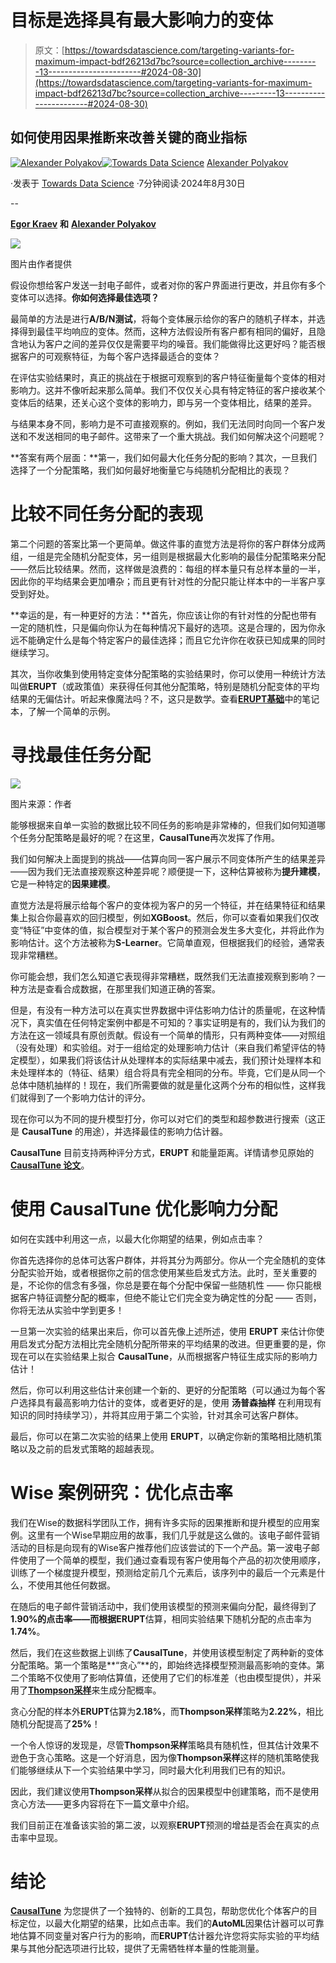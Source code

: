 # 目标是选择具有最大影响力的变体

> 原文：[https://towardsdatascience.com/targeting-variants-for-maximum-impact-bdf26213d7bc?source=collection_archive---------13-----------------------#2024-08-30](https://towardsdatascience.com/targeting-variants-for-maximum-impact-bdf26213d7bc?source=collection_archive---------13-----------------------#2024-08-30)

## 如何使用因果推断来改善关键的商业指标

[](https://medium.com/@alexander.polyakov?source=post_page---byline--bdf26213d7bc--------------------------------)[![Alexander Polyakov](../Images/d643bc58ff3b39274b3d52d5ee2c1672.png)](https://medium.com/@alexander.polyakov?source=post_page---byline--bdf26213d7bc--------------------------------)[](https://towardsdatascience.com/?source=post_page---byline--bdf26213d7bc--------------------------------)[![Towards Data Science](../Images/a6ff2676ffcc0c7aad8aaf1d79379785.png)](https://towardsdatascience.com/?source=post_page---byline--bdf26213d7bc--------------------------------) [Alexander Polyakov](https://medium.com/@alexander.polyakov?source=post_page---byline--bdf26213d7bc--------------------------------)

·发表于 [Towards Data Science](https://towardsdatascience.com/?source=post_page---byline--bdf26213d7bc--------------------------------) ·7分钟阅读·2024年8月30日

--

[**Egor Kraev**](https://www.linkedin.com/in/egorkraev/) **和** [**Alexander Polyakov**](https://www.linkedin.com/in/alxdr-p/)

![](../Images/db54a5a09fa2eddf2447e6c262e37065.png)

图片由作者提供

假设你想给客户发送一封电子邮件，或者对你的客户界面进行更改，并且你有多个变体可以选择。**你如何选择最佳选项？**

最简单的方法是进行**A/B/N测试**，将每个变体展示给你的客户的随机子样本，并选择得到最佳平均响应的变体。然而，这种方法假设所有客户都有相同的偏好，且隐含地认为客户之间的差异仅仅是需要平均的噪音。我们能做得比这更好吗？能否根据客户的可观察特征，为每个客户选择最适合的变体？

在评估实验结果时，真正的挑战在于根据可观察到的客户特征衡量每个变体的相对影响力。这并不像听起来那么简单。我们不仅仅关心具有特定特征的客户接收某个变体后的结果，还关心这个变体的影响力，即与另一个变体相比，结果的差异。

与结果本身不同，影响力是不可直接观察的。例如，我们无法同时向同一个客户发送和不发送相同的电子邮件。这带来了一个重大挑战。我们如何解决这个问题呢？

**答案有两个层面：**第一，我们如何最大化任务分配的影响？其次，一旦我们选择了一个分配策略，我们如何最好地衡量它与纯随机分配相比的表现？

# **比较不同任务分配的表现**

第二个问题的答案比第一个更简单。做这件事的直觉方法是将你的客户群体分成两组，一组是完全随机分配变体，另一组则是根据最大化影响的最佳分配策略来分配——然后比较结果。然而，这样做是浪费的：每组的样本量只有总样本量的一半，因此你的平均结果会更加嘈杂；而且更有针对性的分配只能让样本中的一半客户享受到好处。

**幸运的是，有一种更好的方法：**首先，你应该让你的有针对性的分配也带有一定的随机性，只是偏向你认为在每种情况下最好的选项。这是合理的，因为你永远不能确定什么是每个特定客户的最佳选择；而且它允许你在收获已知成果的同时继续学习。

其次，当你收集到使用特定变体分配策略的实验结果时，你可以使用一种统计方法叫做**ERUPT**（或政策值）来获得任何其他分配策略，特别是随机分配变体的平均结果的无偏估计。听起来像魔法吗？不，这只是数学。查看[**ERUPT基础**](https://github.com/py-why/causaltune/blob/main/notebooks/ERUPT%20basics.ipynb)中的笔记本，了解一个简单的示例。

# **寻找最佳任务分配**

![](../Images/ce9aa4e665a1c9b8ff303a87eb429fb7.png)

图片来源：作者

能够根据来自单一实验的数据比较不同任务的影响是非常棒的，但我们如何知道哪个任务分配策略是最好的呢？在这里，**CausalTune**再次发挥了作用。

我们如何解决上面提到的挑战——估算向同一客户展示不同变体所产生的结果差异——因为我们无法直接观察这种差异呢？顺便提一下，这种估算被称为**提升建模**，它是一种特定的**因果建模**。

直觉方法是将展示给每个客户的变体视为客户的另一个特征，并在结果特征和结果集上拟合你最喜欢的回归模型，例如**XGBoost**。然后，你可以查看如果我们仅改变“特征”中变体的值，拟合模型对于某个客户的预测会发生多大变化，并将此作为影响估计。这个方法被称为**S-Learner**。它简单直观，但根据我们的经验，通常表现非常糟糕。

你可能会想，我们怎么知道它表现得非常糟糕，既然我们无法直接观察到影响？一种方法是查看合成数据，在那里我们知道正确的答案。

但是，有没有一种方法可以在真实世界数据中评估影响力估计的质量呢，在这种情况下，真实值在任何特定案例中都是不可知的？事实证明是有的，我们认为我们的方法在这一领域具有原创贡献。假设有一个简单的情形，只有两种变体——对照组（没有处理）和实验组。对于一组给定的处理影响力估计（来自我们希望评估的特定模型），如果我们将该估计从处理样本的实际结果中减去，我们预计处理样本和未处理样本的（特征、结果）组合将具有完全相同的分布。毕竟，它们是从同一个总体中随机抽样的！现在，我们所需要做的就是量化这两个分布的相似性，这样我们就得到了一个影响力估计的评分。

现在你可以为不同的提升模型打分，你可以对它们的类型和超参数进行搜索（这正是 **CausalTune** 的用途），并选择最佳的影响力估计器。

**CausalTune** 目前支持两种评分方式，**ERUPT** 和能量距离。详情请参见原始的[**CausalTune 论文**](https://arxiv.org/abs/2212.10076)。

# **使用 CausalTune 优化影响力分配**

如何在实践中利用这一点，以最大化你期望的结果，例如点击率？

你首先选择你的总体可达客户群体，并将其分为两部分。你从一个完全随机的变体分配实验开始，或者根据你之前的信念使用某些启发式方法。此时，至关重要的是，不论你的信念有多强，你总是要在每个分配中保留一些随机性 —— 你只能根据客户特征调整分配的概率，但绝不能让它们完全变为确定性的分配 —— 否则，你将无法从实验中学到更多！

一旦第一次实验的结果出来后，你可以首先像上述所述，使用 **ERUPT** 来估计你使用启发式分配方法相比完全随机分配所带来的平均结果的改进。但更重要的是，你现在可以在实验结果上拟合 **CausalTune**，从而根据客户特征生成实际的影响力估计！

然后，你可以利用这些估计来创建一个新的、更好的分配策略（可以通过为每个客户选择具有最高影响力估计的变体，或者更好的是，使用 **汤普森抽样** 在利用现有知识的同时持续学习），并将其应用于第二个实验，针对其余可达客户群体。

最后，你可以在第二次实验的结果上使用 **ERUPT**，以确定你新的策略相比随机策略以及之前的启发式策略的超越表现。

# **Wise 案例研究：优化点击率**

我们在Wise的数据科学团队工作，拥有许多实际的因果推断和提升模型的应用案例。这里有一个Wise早期应用的故事，我们几乎就是这么做的。该电子邮件营销活动的目标是向现有的Wise客户推荐他们应该尝试的下一个产品。第一波电子邮件使用了一个简单的模型，我们通过查看现有客户使用每个产品的初次使用顺序，训练了一个梯度提升模型，预测给定前几个元素后，该序列中的最后一个元素是什么，不使用其他任何数据。

在随后的电子邮件营销活动中，我们使用该模型的预测来偏向分配，最终得到了**1.90%**的点击率——而根据**ERUPT**估算，相同实验结果下随机分配的点击率为**1.74%**。

然后，我们在这些数据上训练了**CausalTune**，并使用该模型制定了两种新的变体分配策略。第一个策略是**“贪心”**的，即始终选择模型预测最高影响的变体。第二个策略不仅使用了影响估算值，还使用了它们的标准差（也由模型提供），并采用了[**Thompson采样**](https://en.wikipedia.org/wiki/Thompson_sampling)来生成分配概率。

贪心分配的样本外**ERUPT**估算为**2.18%**，而**Thompson采样**策略为**2.22%**，相比随机分配提高了**25%**！

一个令人惊讶的发现是，尽管**Thompson采样**策略具有随机性，但其估计效果不逊色于贪心策略。这是一个好消息，因为像**Thompson采样**这样的随机策略使我们能够继续从下一个实验结果中学习，同时最大化利用我们已有的知识。

因此，我们建议使用**Thompson采样**从拟合的因果模型中创建策略，而不是使用贪心方法——更多内容将在下一篇文章中介绍。

我们目前正在准备该实验的第二波，以观察**ERUPT**预测的增益是否会在真实的点击率中显现。

# **结论**

[**CausalTune**](https://github.com/py-why/causaltune/tree/main) 为您提供了一个独特的、创新的工具包，帮助您优化个体客户的目标定位，以最大化期望的结果，比如点击率。我们的**AutoML**因果估计器可以可靠地估算不同变量对客户行为的影响，而**ERUPT**估计器允许您将实际实验的平均结果与其他分配选项进行比较，提供了无需牺牲样本量的性能测量。
